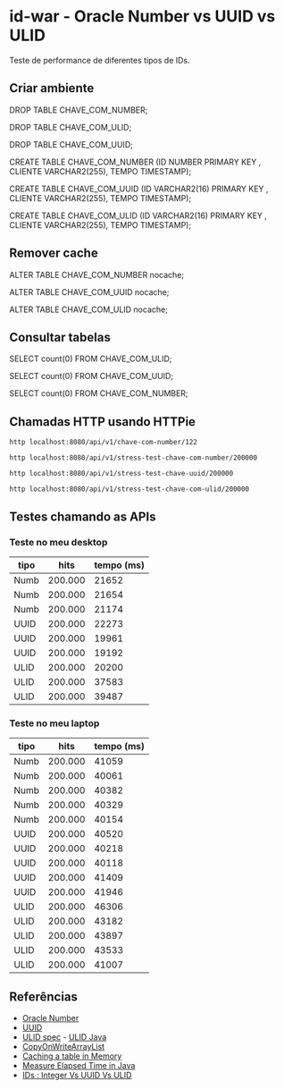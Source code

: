 # id-war - Oracle Number vs UUID vs ULID

Teste de performance de diferentes tipos de IDs.
 

## Criar ambiente

DROP TABLE CHAVE_COM_NUMBER;

DROP TABLE CHAVE_COM_ULID;

DROP TABLE CHAVE_COM_UUID;

CREATE TABLE CHAVE_COM_NUMBER 
   (ID NUMBER PRIMARY KEY , 
	CLIENTE VARCHAR2(255), 
	TEMPO TIMESTAMP); 
	
CREATE TABLE CHAVE_COM_UUID 
   (ID VARCHAR2(16) PRIMARY KEY , 
	CLIENTE VARCHAR2(255), 
	TEMPO TIMESTAMP);
	
CREATE TABLE CHAVE_COM_ULID 
   (ID VARCHAR2(16) PRIMARY KEY , 
	CLIENTE VARCHAR2(255), 
	TEMPO TIMESTAMP);	

## Remover cache

ALTER TABLE CHAVE_COM_NUMBER nocache;

ALTER TABLE CHAVE_COM_UUID nocache;

ALTER TABLE CHAVE_COM_ULID nocache;

## Consultar tabelas
	
SELECT count(0) FROM CHAVE_COM_ULID;
	
SELECT count(0) FROM CHAVE_COM_UUID;

SELECT count(0) FROM CHAVE_COM_NUMBER;

## Chamadas HTTP usando HTTPie

```
http localhost:8080/api/v1/chave-com-number/122

http localhost:8080/api/v1/stress-test-chave-com-number/200000

http localhost:8080/api/v1/stress-test-chave-uuid/200000

http localhost:8080/api/v1/stress-test-chave-com-ulid/200000
```

## Testes chamando as APIs


### Teste no meu desktop

| tipo | hits | tempo (ms) |
|-|-|-| 
| Numb | 200.000 | 21652 |
| Numb | 200.000 | 21654 |
| Numb | 200.000 | 21174 |
| UUID | 200.000 | 22273 |
| UUID | 200.000 | 19961 |
| UUID | 200.000 | 19192 |
| ULID | 200.000 | 20200 |
| ULID | 200.000 | 37583 |
| ULID | 200.000 | 39487 |

### Teste no meu laptop

| tipo | hits | tempo (ms) |
|-|-|-| 
| Numb | 200.000 | 41059 |
| Numb | 200.000 | 40061 |
| Numb | 200.000 | 40382 |
| Numb | 200.000 | 40329 |
| Numb | 200.000 | 40154 |
| UUID | 200.000 | 40520 |
| UUID | 200.000 | 40218 |
| UUID | 200.000 | 40118 |
| UUID | 200.000 | 41409 |
| UUID | 200.000 | 41946 |
| ULID | 200.000 | 46306 |
| ULID | 200.000 | 43182 |
| ULID | 200.000 | 43897 |
| ULID | 200.000 | 43533 |
| ULID | 200.000 | 41007 |


## Referências

* [Oracle Number](https://www.oracletutorial.com/oracle-basics/oracle-number-data-type/) 
* [UUID](https://en.wikipedia.org/wiki/Universally_unique_identifier) 
* [ULID spec](https://github.com/ulid/spec) - [ULID Java](https://github.com/huxi/sulky/tree/master/sulky-ulid) 
* [CopyOnWriteArrayList](https://www.baeldung.com/java-copy-on-write-arraylist)
* [Caching a table in Memory](https://asktom.oracle.com/pls/apex/f?p=100:11:0::::P11_QUESTION_ID:253415112676)
* [Measure Elapsed Time in Java](https://www.baeldung.com/java-measure-elapsed-time)
* [IDs : Integer Vs UUID Vs ULID](https://www.solwey.com/posts/ids-integer-vs-uuid-vs-ulid)

